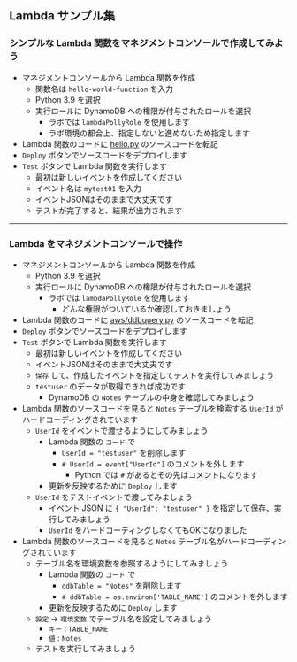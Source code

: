 ## Lambda サンプル集

### シンプルな Lambda 関数をマネジメントコンソールで作成してみよう


- マネジメントコンソールから Lambda 関数を作成
  - 関数名は `hello-world-function` を入力
  - Python 3.9 を選択
  - 実行ロールに DynamoDB への権限が付与されたロールを選択
    - ラボでは `lambdaPollyRole` を使用します
    - ラボ環境の都合上、指定しないと進めないため指定します
- Lambda 関数のコードに [hello.py](https://github.com/shotagtag/devonaws/blob/main/samples/python/lambda/hello.py) のソースコードを転記
- `Deploy` ボタンでソースコードをデプロイします
- `Test` ボタンで Lambda 関数を実行します
  - 最初は新しいイベントを作成してください
  - イベント名は `mytest01` を入力
  - イベントJSONはそのままで大丈夫です
  - テストが完了すると、結果が出力されます

----

### Lambda をマネジメントコンソールで操作

- マネジメントコンソールから Lambda 関数を作成
  - Python 3.9 を選択
  - 実行ロールに DynamoDB への権限が付与されたロールを選択
    - ラボでは `lambdaPollyRole` を使用します
      - どんな権限がついているか確認しておきましょう
- Lambda 関数のコードに [aws/ddbquery.py](https://github.com/shotagtag/devonaws/blob/main/samples/python/lambda/ddbquery.py) のソースコードを転記
- `Deploy` ボタンでソースコードをデプロイします
- `Test` ボタンで Lambda 関数を実行します
  - 最初は新しいイベントを作成してください
  - イベントJSONはそのままで大丈夫です
  - `保存` して、作成したイベントを指定してテストを実行してみましょう
  - `testuser` のデータが取得できれば成功です
    - DynamoDB の `Notes` テーブルの中身を確認してみましょう
- Lambda 関数のソースコードを見ると `Notes` テーブルを検索する `UserId` がハードコーディングされています
  - `UserId` をイベントで渡せるようにしてみましょう
    - Lambda 関数の `コード` で
      - `UserId = "testuser"` を削除します
      - `# UserId = event["UserId"]` のコメントを外します
        - Python では `#` があるとその先はコメントになります
    - 更新を反映するために `Deploy` します
  - `UserId` をテストイベントで渡してみましょう
    - イベント JSON に `{ "UserId": "testuser" }` を指定して保存、実行してみましょう
    - `UserId` をハードコーディングしなくてもOKになりました
- Lambda 関数のソースコードを見ると `Notes` テーブル名がハードコーディングされています
  - テーブル名を環境変数を参照するようにしてみましょう
    - Lambda 関数の `コード` で
      - `ddbTable = "Notes"` を削除します
      - `# ddbTable = os.environ['TABLE_NAME']` のコメントを外します
    - 更新を反映するために `Deploy` します
  - `設定` → `環境変数` でテーブル名を設定してみましょう
    - `キー` : `TABLE_NAME`
    - `値` : `Notes`
  - テストを実行してみましょう
